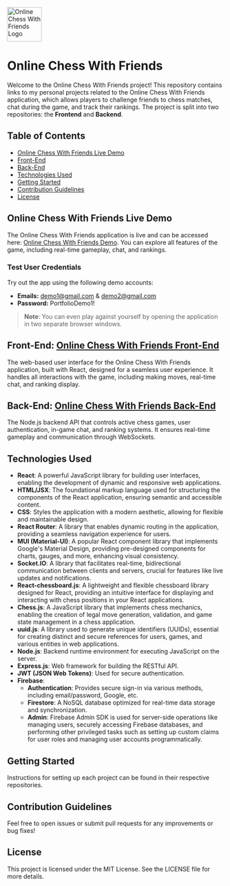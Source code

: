 <img width="80" src="https://github.com/AdenWhitworth/online_chess_with_friends_Front-End/raw/master/src/Images/King%20Logo%20Black.svg" alt="Online Chess With Friends Logo">

# Online Chess With Friends

Welcome to the Online Chess With Friends project! This repository contains links to my personal projects related to the Online Chess With Friends application, which allows players to challenge friends to chess matches, chat during the game, and track their rankings. The project is split into two repositories: the **Frontend** and **Backend**.

## Table of Contents
- [Online Chess With Friends Live Demo](#online-chess-with-friends-live-demo)
- [Front-End](https://github.com/AdenWhitworth/online_chess_with_friends_Front-End)
- [Back-End](https://github.com/AdenWhitworth/online_chess_with_friends_Back-End)
- [Technologies Used](#technologies-used)
- [Getting Started](#getting-started)
- [Contribution Guidelines](#contribution-guidelines)
- [License](#license)

## Online Chess With Friends Live Demo

The Online Chess With Friends application is live and can be accessed here: [Online Chess With Friends Demo](https://online-chess-with-friends.web.app/). You can explore all features of the game, including real-time gameplay, chat, and rankings.

### Test User Credentials

Try out the app using the following demo accounts:

- **Emails:** demo1@gmail.com & demo2@gmail.com
- **Password:** PortfolioDemo1!

>**Note**: You can even play against yourself by opening the application in two separate browser windows.

## Front-End: [Online Chess With Friends Front-End](https://github.com/AdenWhitworth/online_chess_with_friends_Front-End)

The web-based user interface for the Online Chess With Friends application, built with React, designed for a seamless user experience. It handles all interactions with the game, including making moves, real-time chat, and ranking display.

## Back-End: [Online Chess With Friends Back-End](https://github.com/AdenWhitworth/online_chess_with_friends_Back-End)

The Node.js backend API that controls active chess games, user authentication, in-game chat, and ranking systems. It ensures real-time gameplay and communication through WebSockets.

## Technologies Used

- **React**: A powerful JavaScript library for building user interfaces, enabling the development of dynamic and responsive web applications.
- **HTML/JSX**: The foundational markup language used for structuring the components of the React application, ensuring semantic and accessible content.
- **CSS**: Styles the application with a modern aesthetic, allowing for flexible and maintainable design.
- **React Router**: A library that enables dynamic routing in the application, providing a seamless navigation experience for users.
- **MUI (Material-UI)**: A popular React component library that implements Google's Material Design, providing pre-designed components for charts, gauges, and more, enhancing visual consistency.
- **Socket.IO**: A library that facilitates real-time, bidirectional communication between clients and servers, crucial for features like live updates and notifications.
- **React-chessboard.js**: A lightweight and flexible chessboard library designed for React, providing an intuitive interface for displaying and interacting with chess positions in your React applications.
- **Chess.js**: A JavaScript library that implements chess mechanics, enabling the creation of legal move generation, validation, and game state management in a chess application.
- **uuid.js**: A library used to generate unique identifiers (UUIDs), essential for creating distinct and secure references for users, games, and various entities in web applications.
- **Node.js**: Backend runtime environment for executing JavaScript on the server.
- **Express.js**: Web framework for building the RESTful API.
- **JWT (JSON Web Tokens)**: Used for secure authentication.
- **Firebase**:
  - **Authentication**: Provides secure sign-in via various methods, including email/password, Google, etc.
  - **Firestore**: A NoSQL database optimized for real-time data storage and synchronization.
  - **Admin**: Firebase Admin SDK is used for server-side operations like managing users, securely accessing Firebase databases, and performing other privileged tasks such as setting up custom claims for user roles and managing user accounts programmatically.

## Getting Started
Instructions for setting up each project can be found in their respective repositories.

## Contribution Guidelines
Feel free to open issues or submit pull requests for any improvements or bug fixes!

## License
This project is licensed under the MIT License. See the LICENSE file for more details.

